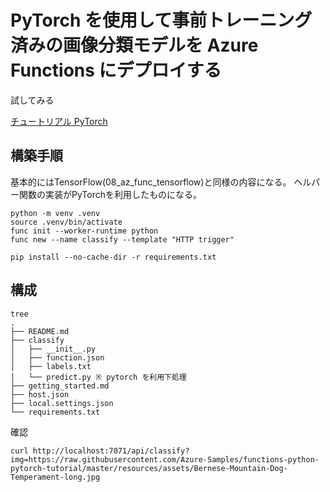 # PyTorch を使用して事前トレーニング済みの画像分類モデルを Azure Functions にデプロイする

試してみる

[チュートリアル PyTorch](https://learn.microsoft.com/ja-jp/azure/azure-functions/machine-learning-pytorch?tabs=bash)

## 構築手順

基本的にはTensorFlow(08_az_func_tensorflow)と同様の内容になる。
ヘルパー関数の実装がPyTorchを利用したものになる。
 
```
python -m venv .venv
source .venv/bin/activate
func init --worker-runtime python
func new --name classify --template "HTTP trigger"
```

```
pip install --no-cache-dir -r requirements.txt
```
## 構成
```
tree 
.
├── README.md
├── classify
│   ├── __init__.py
│   ├── function.json
│   ├── labels.txt
│   └── predict.py ※ pytorch を利用下処理
├── getting_started.md
├── host.json
├── local.settings.json
└── requirements.txt
```

確認
```
curl http://localhost:7071/api/classify?img=https://raw.githubusercontent.com/Azure-Samples/functions-python-pytorch-tutorial/master/resources/assets/Bernese-Mountain-Dog-Temperament-long.jpg
```